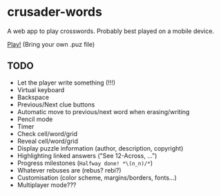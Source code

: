 # crusader-words
A web app to play crosswords. Probably best played on a mobile device.

[Play!](https://ker0chan.github.io/crusader-words/) (Bring your own .puz file)

## TODO
* Let the player write something (!!!)
* Virtual keyboard
* Backspace
* Previous/Next clue buttons
* Automatic move to previous/next word when erasing/writing
* Pencil mode
* Timer
* Check cell/word/grid
* Reveal cell/word/grid
* Display puzzle information (author, description, copyright)
* Highlighting linked answers ("See 12-Across, ...")
* Progress milestones (`Halfway done! *\(n_n)/*`)
* Whatever rebuses are (rebus? rebi?)
* Customisation (color scheme, margins/borders, fonts...)
* Multiplayer mode???
